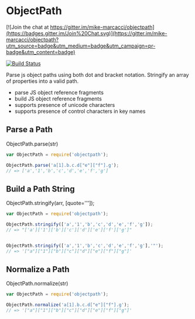 ObjectPath
==========

[![Join the chat at https://gitter.im/mike-marcacci/objectpath](https://badges.gitter.im/Join%20Chat.svg)](https://gitter.im/mike-marcacci/objectpath?utm_source=badge&utm_medium=badge&utm_campaign=pr-badge&utm_content=badge)

[![Build Status](https://travis-ci.org/mike-marcacci/objectpath.svg?branch=master)](https://travis-ci.org/mike-marcacci/objectpath)

Parse js object paths using both dot and bracket notation. Stringify an array of properties into a valid path.

- parse JS object reference fragments
- build JS object reference fragments
- supports presence of unicode characters
- supports presence of control characters in key names

Parse a Path
------------

ObjectPath.parse(str)

```js
var ObjectPath = require('objectpath');

ObjectPath.parse('a[1].b.c.d["e"]["f"].g');
// => ['a','1','b','c','d','e','f','g']
```

Build a Path String
-------------------

ObjectPath.stringify(arr, [quote='\'']);

```js
var ObjectPath = require('objectpath');

ObjectPath.stringify(['a','1','b','c','d','e','f','g']);
// => "['a']['1']['b']['c']['d']['e']['f']['g']"


ObjectPath.stringify(['a','1','b','c','d','e','f','g'],'"');
// => '["a"]["1"]["b"]["c"]["d"]["e"]["f"]["g"]'
```

Normalize a Path
----------------

ObjectPath.normalize(str)

```js
var ObjectPath = require('objectpath');

ObjectPath.normalize('a[1].b.c.d["e"]["f"].g');
// => '["a"]["1"]["b"]["c"]["d"]["e"]["f"]["g"]'
